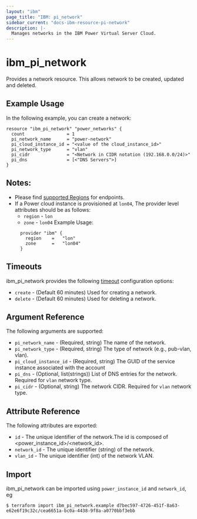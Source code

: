 ```yaml
---
layout: "ibm"
page_title: "IBM: pi_network"
sidebar_current: "docs-ibm-resource-pi-network"
description: |-
  Manages networks in the IBM Power Virtual Server Cloud.
---
```


# ibm\_pi_network

Provides a network resource. This allows network to be created, updated and deleted.

## Example Usage

In the following example, you can create a network:

```hcl
resource "ibm_pi_network" "power_networks" {
  count                = 1
  pi_network_name      = "power-network"
  pi_cloud_instance_id = "<value of the cloud_instance_id>"
  pi_network_type      = "vlan"
  pi_cidr              = "<Network in CIDR notation (192.168.0.0/24)>"
  pi_dns               = [<"DNS Servers">]
}
```
## Notes:
* Please find [supported Regions](https://cloud.ibm.com/apidocs/power-cloud#endpoint) for endpoints.
* If a Power cloud instance is provisioned at `lon04`, The provider level attributes should be as follows:
  * `region` - `lon`
  * `zone` - `lon04`
  Example Usage:
  ```hcl
    provider "ibm" {
      region    =   "lon"
      zone      =   "lon04"
    }
  ```

## Timeouts

ibm_pi_network provides the following [timeout](https://www.terraform.io/docs/configuration/resources.html#timeouts) configuration options:

* `create` - (Default 60 minutes) Used for creating a network.
* `delete` - (Default 60 minutes) Used for deleting a network.

## Argument Reference

The following arguments are supported:

* `pi_network_name` - (Required, string) The name of the network.
* `pi_network_type` - (Required, string) The type of network (e.g., pub-vlan, vlan).
* `pi_cloud_instance_id` - (Required, string) The GUID of the service instance associated with the account
* `pi_dns` - (Optional, list(strings)) List of DNS entries for the network. Required for `vlan` network type.
* `pi_cidr` - (Optional, string) The network CIDR. Required for `vlan` network type.


## Attribute Reference

The following attributes are exported:

* `id` - The unique identifier of the network.The id is composed of \<power_instance_id\>/\<network_id\>.
* `network_id` - The unique identifier (string) of the network.
* `vlan_id` - The unique identifier (int) of the network VLAN.

## Import

ibm_pi_network can be imported using `power_instance_id` and `network_id`, eg

```
$ terraform import ibm_pi_network.example d7bec597-4726-451f-8a63-e62e6f19c32c/cea6651a-bc0a-4438-9f8a-a0770bbf3ebb
```
